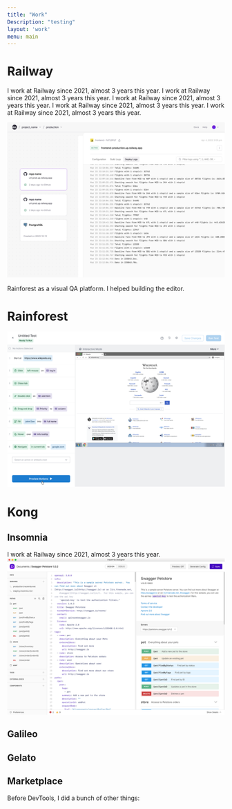 ```yaml
---
title: "Work"
Description: "testing"
layout: 'work'
menu: main
---
```


# Railway
I work at Railway since 2021, almost 3 years this year. I work at Railway since 2021, almost 3 years this year. I work at Railway since 2021, almost 3 years this year. I work at Railway since 2021, almost 3 years this year. I work at Railway since 2021, almost 3 years this year.

![image alt test](assets/railway.png)

Rainforest as a visual QA platform. I helped building the editor.

# Rainforest
![image alt test](assets/rainforest.png)

# Kong
## Insomnia
I work at Railway since 2021, almost 3 years this year.
![image alt test](assets/insomnia.png)

## Galileo
## Gelato
## Marketplace

Before DevTools, I did a bunch of other things:


